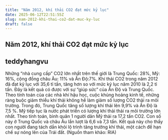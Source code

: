 ```yaml
---
title: "Năm 2012, khí thải CO2 đạt mức kỷ lục"
date: 2025-06-12T22:51:55Z
slug: nam-2012-khi-thai-co2-dat-muc-ky-luc
draft: false
---
```


## Năm 2012, khí thải CO2 đạt mức kỷ lục

## teddyhangvu

Những “nhà cung cấp” CO2 lớn nhất trên thế giới là Trung Quốc: 28%, Mỹ: 16%, cộng đồng châu Âu: 11% và Ấn Độ:7%.
Khí thải  CO2 trong năm 2012 đã đạt kỷ lục với 35,6 tỉ tấn, tăng hơn so với  mức kỷ lục năm 2010 là 2,2 tỉ tấn. Đây là kết quả có được với sự “giúp sức” của Ấn Độ và Trung Quốc.
​
Theo tính toán của các nhà khí hậu học, cuộc khủng hoảng kinh tế, những ràng buộc giảm thiểu khí thải không hề làm giảm số lượng CO2 thải ra môi trường. Trong đó, Trung Quốc tăng số lượng khí thải lên 9,9% và Ấn Độ là 7,5 %.
​​Mỹ tiếp tục là nước phát triển có lượng khí thải thải ra môi trường lớn nhất. Theo tính toán, bình quân 1 người dân Mỹ thải ra 17,2 tấn CO2. Con số này ở Trung Quốc và châu Âu lần lượt là 6,6 và 7,3 tấn.
Kết quả này cho thấy con người đang tách dần khỏi lộ trình tăng trưởng khí thải, một cách để hạn chế sự nóng lên của Trái đất.
(Nguồn tham khảo: RIA)​